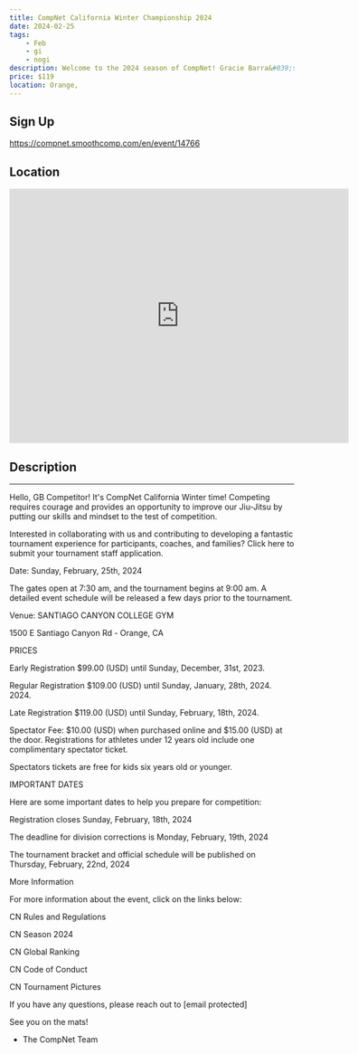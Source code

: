 ```yaml
---
title: CompNet California Winter Championship 2024
date: 2024-02-25
tags:
    - Feb
    - gi 
    - nogi 
description: Welcome to the 2024 season of CompNet! Gracie Barra&#039;s competitors from around the globe will showcase their Jiu-Jitsu expertise and live unforgettable moments in over a hundred tournaments this season
price: $119
location: Orange,
---
```

## Sign Up
https://compnet.smoothcomp.com/en/event/14766

## Location
<iframe src="https://www.google.com/maps/embed?pb=!1m18!1m12!1m3!1d12345.6789!2d-117.7645909!3d33.7952032!2m3!1f0!2f0!3f0!3m2!1i1024!2i768!4f13.1!3m3!1m2!1s0x0%3A0x0!2z33.7952032!5e0!3m2!1sen!2sus!4v1234567890" width="600" height="450" style="border:0;" allowfullscreen="" loading="lazy"></iframe>

## Description
______________________________________________________________________________________________


Hello, GB Competitor! It's CompNet California Winter time! Competing requires courage and provides an opportunity to improve our Jiu-Jitsu by putting our skills and mindset to the test of competition.


Interested in collaborating with us and contributing to developing a fantastic tournament experience for participants, coaches, and families? Click here to submit your tournament staff application.


Date: Sunday, February, 25th, 2024


The gates open at 7:30 am, and the tournament begins at 9:00 am. A detailed event schedule will be released a few days prior to the tournament.


Venue: SANTIAGO CANYON COLLEGE GYM


1500 E Santiago Canyon Rd - Orange, CA


PRICES



Early Registration $99.00 (USD) until Sunday, December, 31st, 2023.


Regular Registration $109.00 (USD) until Sunday, January, 28th, 2024. 2024.


Late Registration $119.00 (USD) until Sunday, February, 18th, 2024.




Spectator Fee: $10.00 (USD) when purchased online and $15.00 (USD) at the door. Registrations for athletes under 12 years old include one complimentary spectator ticket. 




Spectators tickets are free for kids six years old or younger. 



IMPORTANT DATES


Here are some important dates to help you prepare for competition:



Registration closes Sunday, February, 18th, 2024


The deadline for division corrections is Monday, February, 19th, 2024


The tournament bracket and official schedule will be published on Thursday, February, 22nd, 2024



More Information


For more information about the event, click on the links below:



CN Rules and Regulations


CN Season 2024


CN Global Ranking


CN Code of Conduct


CN Tournament Pictures



If you have any questions, please reach out to [email protected]


See you on the mats!


- The CompNet Team